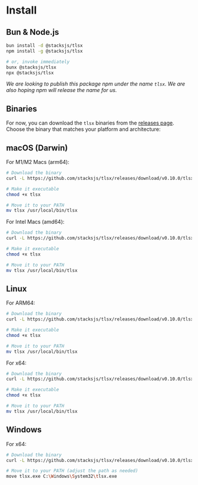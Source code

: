 # Install

## Bun & Node.js

```bash
bun install -d @stacksjs/tlsx
npm install -g @stacksjs/tlsx

# or, invoke immediately
bunx @stacksjs/tlsx
npx @stacksjs/tlsx
```

_We are looking to publish this package npm under the name `tlsx`. We are also hoping npm will release the name for us._

## Binaries

For now, you can download the `tlsx` binaries from the [releases page](https://github.com/stacksjs/tlsx/releases/tag/v0.10.0). Choose the binary that matches your platform and architecture:

## macOS (Darwin)

For M1/M2 Macs (arm64):

```bash
# Download the binary
curl -L https://github.com/stacksjs/tlsx/releases/download/v0.10.0/tlsx-darwin-arm64 -o tlsx

# Make it executable
chmod +x tlsx

# Move it to your PATH
mv tlsx /usr/local/bin/tlsx
```

For Intel Macs (amd64):

```bash
# Download the binary
curl -L https://github.com/stacksjs/tlsx/releases/download/v0.10.0/tlsx-darwin-x64 -o tlsx

# Make it executable
chmod +x tlsx

# Move it to your PATH
mv tlsx /usr/local/bin/tlsx
```

## Linux

For ARM64:

```bash
# Download the binary
curl -L https://github.com/stacksjs/tlsx/releases/download/v0.10.0/tlsx-linux-arm64 -o tlsx

# Make it executable
chmod +x tlsx

# Move it to your PATH
mv tlsx /usr/local/bin/tlsx
```

For x64:

```bash
# Download the binary
curl -L https://github.com/stacksjs/tlsx/releases/download/v0.10.0/tlsx-linux-x64 -o tlsx

# Make it executable
chmod +x tlsx

# Move it to your PATH
mv tlsx /usr/local/bin/tlsx
```

## Windows

For x64:

```bash
# Download the binary
curl -L https://github.com/stacksjs/tlsx/releases/download/v0.10.0/tlsx-windows-x64.exe -o tlsx.exe

# Move it to your PATH (adjust the path as needed)
move tlsx.exe C:\Windows\System32\tlsx.exe
```

<!-- _Alternatively, you can install:_
```bash
brew install tlsx # wip
pkgx install tlsx # wip
``` -->
